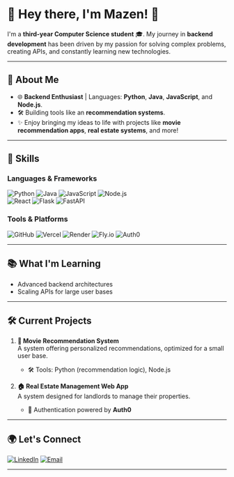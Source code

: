 # 🌟 Hey there, I'm Mazen! 👋  



I'm a **third-year Computer Science student** 🎓. My journey in **backend development** has been driven by my passion for solving complex problems, creating APIs, and constantly learning new technologies.  

---

## 🚀 About Me  
- 🌐 **Backend Enthusiast** | Languages: **Python**, **Java**, **JavaScript**, and **Node.js**.  
- 🛠️ Building tools like an **recommendation systems**.  
- ✨ Enjoy bringing my ideas to life with projects like **movie recommendation apps**, **real estate systems**, and more!  

---

## 🌟 Skills  
### Languages & Frameworks
![Python](https://img.shields.io/badge/Python-3670A0?style=for-the-badge&logo=python&logoColor=ffdd54) 
![Java](https://img.shields.io/badge/Java-ED8B00?style=for-the-badge&logo=java&logoColor=white) 
![JavaScript](https://img.shields.io/badge/JavaScript-F7DF1E?style=for-the-badge&logo=javascript&logoColor=black) 
![Node.js](https://img.shields.io/badge/Node.js-339933?style=for-the-badge&logo=nodedotjs&logoColor=white)  
![React](https://img.shields.io/badge/React-61DAFB?style=for-the-badge&logo=react&logoColor=black) 
![Flask](https://img.shields.io/badge/Flask-000000?style=for-the-badge&logo=flask&logoColor=white) 
![FastAPI](https://img.shields.io/badge/FastAPI-009688?style=for-the-badge&logo=fastapi&logoColor=white)  
   

### Tools & Platforms  
![GitHub](https://img.shields.io/badge/GitHub-181717?style=for-the-badge&logo=github&logoColor=white) 
![Vercel](https://img.shields.io/badge/Vercel-000000?style=for-the-badge&logo=vercel&logoColor=white) 
![Render](https://img.shields.io/badge/Render-0468d7?style=for-the-badge&logo=render&logoColor=white) 
![Fly.io](https://img.shields.io/badge/Fly.io-232F3E?style=for-the-badge&logo=flydotio&logoColor=white) 
![Auth0](https://img.shields.io/badge/Auth0-EB5424?style=for-the-badge&logo=auth0&logoColor=white)  

---

## 📚 What I'm Learning  
- Advanced backend architectures  
- Scaling APIs for large user bases
---

## 🛠️ Current Projects  

1. **🎥 Movie Recommendation System**  
   A system offering personalized recommendations, optimized for a small user base.  
   - 🛠️ Tools: Python (recommendation logic), Node.js  

2. **🏠 Real Estate Management Web App**  
   A system designed for landlords to manage their properties.  
   - 🔐 Authentication powered by **Auth0**  

---

## 🌍 Let's Connect  
[![LinkedIn](https://img.shields.io/badge/LinkedIn-0077B5?style=for-the-badge&logo=linkedin&logoColor=white)]([https://linkedin.com](https://www.linkedin.com/in/mazen-alabdulatiff-b8b919215?utm_source=share&utm_campaign=share_via&utm_content=profile&utm_medium=ios_app))  
[![Email](https://img.shields.io/badge/Email-D14836?style=for-the-badge&logo=gmail&logoColor=white)](mailto:mazen.saleh.36@gmail.com)  

---

